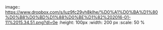image:: https://www.dropbox.com/s/luz9fc29vh8klhe/%D0%A1%D0%BA%D1%80%D0%B8%D0%BD%D1%88%D0%BE%D1%82%202016-01-11%2015.34.51.png?dl=0e    :height: 100px    :width: 200 px    :scale: 50 % 
